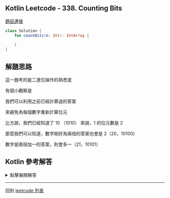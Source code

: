 ## Kotlin Leetcode - 338. Counting Bits

[題目連接](https://leetcode.com/problems/counting-bits/)

```kotlin
class Solution {
    fun countBits(n: Int): IntArray {
        
    }
}
```

## 解題思路

這一題考的是二進位操作的熟悉度

有個小觀察是

我們可以利用之前已經計算過的答案

來避免為每個數字重新計算位元


比方說，我們已經知道了 10 （1010） 來說，1 的位元數是 2

那麼我們可以知道，數字剛好為兩倍的答案也會是 2（20，10100）

數字是兩倍加一的答案，則會多一（21，10101）


## Kotlin 參考解答

<details>
  <summary markdown='span'>點擊展開解答</summary>
  
```kotlin
class Solution {
    fun countBits(num: Int): IntArray {
        val ans = IntArray(num + 1)
		
        for (index in 0..num) {
            ans[index] = index % 2 + ans[index / 2]
        }
		
        return ans
    }
}
```

</details>

------

回到 [leetcode 列表](index.md)
